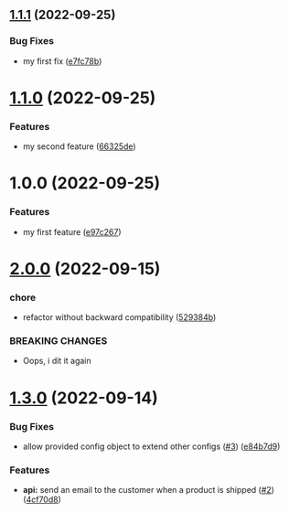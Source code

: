 ## [1.1.1](https://github.com/bogaertg/semantic-release-demo/compare/1.1.0...1.1.1) (2022-09-25)


### Bug Fixes

* my first fix ([e7fc78b](https://github.com/bogaertg/semantic-release-demo/commit/e7fc78b338392613e18a01ea4a548fc8e062f1ff))

# [1.1.0](https://github.com/bogaertg/semantic-release-demo/compare/1.0.0...1.1.0) (2022-09-25)


### Features

* my second feature ([66325de](https://github.com/bogaertg/semantic-release-demo/commit/66325de96b38959dc2b504118ba23bf90af52466))

# 1.0.0 (2022-09-25)


### Features

* my first feature ([e97c267](https://github.com/bogaertg/semantic-release-demo/commit/e97c267cfbff85a5f190ff958fb7c634e75b9c15))

# [2.0.0](https://github.com/bogaertg/semantic-release-demo/compare/1.3.0...2.0.0) (2022-09-15)


### chore

* refactor without backward compatibility ([529384b](https://github.com/bogaertg/semantic-release-demo/commit/529384b51e49e7bbbce4892c8390b6555daed1f1))


### BREAKING CHANGES

* Oops, i dit it again

# [1.3.0](https://github.com/bogaertg/semantic-release-demo/compare/1.2.0...1.3.0) (2022-09-14)


### Bug Fixes

* allow provided config object to extend other configs ([#3](https://github.com/bogaertg/semantic-release-demo/issues/3)) ([e84b7d9](https://github.com/bogaertg/semantic-release-demo/commit/e84b7d91ce82230104cb2258a1a849859d09de26))


### Features

* **api:** send an email to the customer when a product is shipped ([#2](https://github.com/bogaertg/semantic-release-demo/issues/2)) ([4cf70d8](https://github.com/bogaertg/semantic-release-demo/commit/4cf70d8d69499318b49be58aa4a9429ddfbe7652))
